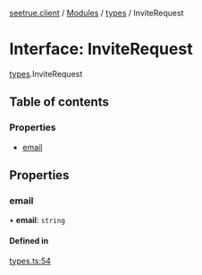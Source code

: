 [seetrue.client](../README.md) / [Modules](../modules.md) / [types](../modules/types.md) / InviteRequest

# Interface: InviteRequest

[types](../modules/types.md).InviteRequest

## Table of contents

### Properties

- [email](types.InviteRequest.md#email)

## Properties

### email

• **email**: `string`

#### Defined in

[types.ts:54](https://github.com/TheOnlyBeardedBeast/SeeTrue/blob/3dbc6e2/SeeTrue.Client/src/types.ts#L54)
